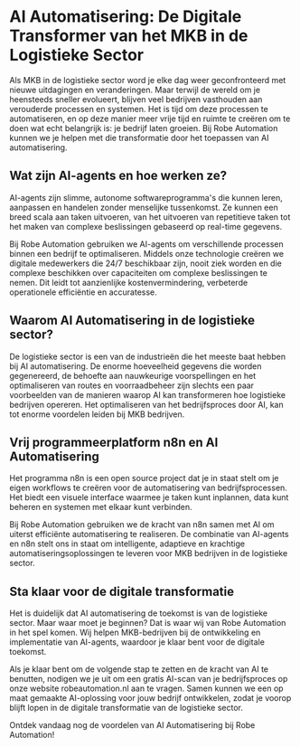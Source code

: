 # AI Automatisering: De Digitale Transformer van het MKB in de Logistieke Sector

Als MKB in de logistieke sector word je elke dag weer geconfronteerd met nieuwe uitdagingen en veranderingen. Maar terwijl de wereld om je heensteeds sneller evolueert, blijven veel bedrijven vasthouden aan verouderde processen en systemen. Het is tijd om deze processen te automatiseren, en op deze manier meer vrije tijd en ruimte te creëren om te doen wat echt belangrijk is: je bedrijf laten groeien. Bij Robe Automation kunnen we je helpen met die transformatie door het toepassen van AI automatisering.

## Wat zijn AI-agents en hoe werken ze?

AI-agents zijn slimme, autonome softwareprogramma's die kunnen leren, aanpassen en handelen zonder menselijke tussenkomst. Ze kunnen een breed scala aan taken uitvoeren, van het uitvoeren van repetitieve taken tot het maken van complexe beslissingen gebaseerd op real-time gegevens.

Bij Robe Automation gebruiken we AI-agents om verschillende processen binnen een bedrijf te optimaliseren. Middels onze technologie creëren we digitale medewerkers die 24/7 beschikbaar zijn, nooit ziek worden en die complexe beschikken over capaciteiten om complexe beslissingen te nemen. Dit leidt tot aanzienlijke kostenvermindering, verbeterde operationele efficiëntie en accuratesse.

## Waarom AI Automatisering in de logistieke sector?

De logistieke sector is een van de industrieën die het meeste baat hebben bij AI automatisering. De enorme hoeveelheid gegevens die worden gegenereerd, de behoefte aan nauwkeurige voorspellingen en het optimaliseren van routes en voorraadbeheer zijn slechts een paar voorbeelden van de manieren waarop AI kan transformeren hoe logistieke bedrijven opereren. Het optimaliseren van het bedrijfsproces door AI, kan tot enorme voordelen leiden bij MKB bedrijven.

## Vrij programmeerplatform n8n en AI Automatisering

Het programma n8n is een open source project dat je in staat stelt om je eigen workflows te creëren voor de automatisering van bedrijfsprocessen. Het biedt een visuele interface waarmee je taken kunt inplannen, data kunt beheren en systemen met elkaar kunt verbinden. 

Bij Robe Automation gebruiken we de kracht van n8n samen met AI om uiterst efficiënte automatisering te realiseren. De combinatie van AI-agents en n8n stelt ons in staat om intelligente, adaptieve en krachtige automatiseringsoplossingen te leveren voor MKB bedrijven in de logistieke sector.

## Sta klaar voor de digitale transformatie

Het is duidelijk dat AI automatisering de toekomst is van de logistieke sector. Maar waar moet je beginnen? Dat is waar wij van Robe Automation in het spel komen. Wij helpen MKB-bedrijven bij de ontwikkeling en implementatie van AI-agents, waardoor je klaar bent voor de digitale toekomst.

Als je klaar bent om de volgende stap te zetten en de kracht van AI te benutten, nodigen we je uit om een gratis AI-scan van je bedrijfsproces op onze website robeautomation.nl aan te vragen. Samen kunnen we een op maat gemaakte AI-oplossing voor jouw bedrijf ontwikkelen, zodat je voorop blijft lopen in de digitale transformatie van de logistieke sector. 

Ontdek vandaag nog de voordelen van AI Automatisering bij Robe Automation!